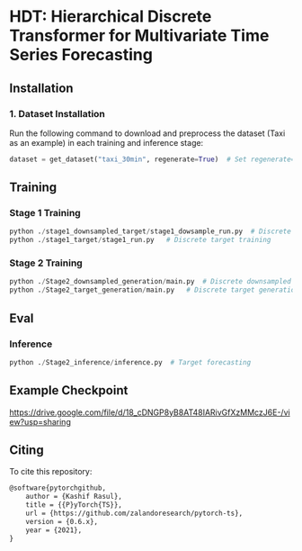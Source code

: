 # HDT: Hierarchical Discrete Transformer for Multivariate Time Series Forecasting


## Installation

### 1. Dataset Installation
Run the following command to download and preprocess the dataset (Taxi as an example) in each training and inference stage:

```python
dataset = get_dataset("taxi_30min", regenerate=True)  # Set regenerate=True for the first time
```

## Training

### Stage 1 Training
```python
python ./stage1_downsampled_target/stage1_dowsample_run.py  # Discrete downsampled target training
python ./stage1_target/stage1_run.py   # Discrete target training
```

### Stage 2 Training
```python
python ./Stage2_downsampled_generation/main.py  # Discrete downsampled target generation
python ./Stage2_target_generation/main.py   # Discrete target generation
```
## Eval
### Inference
```python
python ./Stage2_inference/inference.py  # Target forecasting
```
## Example Checkpoint
https://drive.google.com/file/d/18_cDNGP8yB8AT48IARivGfXzMMczJ6E-/view?usp=sharing

## Citing

To cite this repository:

```tex
@software{pytorchgithub,
    author = {Kashif Rasul},
    title = {{P}yTorch{TS}},
    url = {https://github.com/zalandoresearch/pytorch-ts},
    version = {0.6.x},
    year = {2021},
}
```

